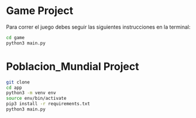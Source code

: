 # Game Project

Para correr el juego debes seguir las siguientes instrucciones en la terminal:

```sh
cd game
python3 main.py
```

# Poblacion_Mundial Project

```sh
git clone
cd app
python3 -m venv env
source env/bin/activate
pip3 install -r requirements.txt
python3 main.py
```
